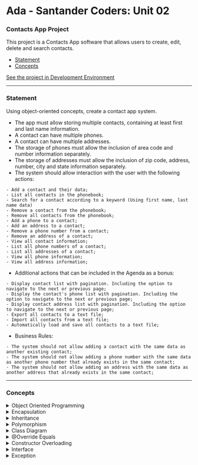 # Ada - Santander Coders: Unit 02

### Contacts App Project

This project is a Contacts App software that allows users to create, edit, delete and search contacts.

- [Statement](#statement)
- [Concepts](#concepts)

[See the project in Development Environment](https://github.dev/arthurbicego/ada-santander-coders-02/)

---

### Statement

Using object-oriented concepts, create a contact app system.
- The app must allow storing multiple contacts, containing at least first and last name information.
- A contact can have multiple phones.
- A contact can have multiple addresses.
- The storage of phones must allow the inclusion of area code and number information separately.
- The storage of addresses must allow the inclusion of zip code, address, number, city and state information separately.
- The system should allow interaction with the user with the following actions:

```
- Add a contact and their data;
- List all contacts in the phonebook;
- Search for a contact according to a keyword (Using first name, last name data)
- Remove a contact from the phonebook;
- Remove all contacts from the phonebook;
- Add a phone to a contact;
- Add an address to a contact;
- Remove a phone number from a contact;
- Remove an address of a contact;
- View all contact information;
- List all phone numbers of a contact;
- List all addresses of a contact;
- View all phone information;
- View all address information;
```

- Additional actions that can be included in the Agenda as a bonus:

```
- Display contact list with pagination. Including the option to navigate to the next or previous page;
- Display the contact's phone list with pagination. Including the option to navigate to the next or previous page;
- Display contact address list with pagination. Including the option to navigate to the next or previous page;
- Export all contacts to a text file;
- Import all contacts from a text file;
- Automatically load and save all contacts to a text file;
```

- Business Rules:
  
```
- The system should not allow adding a contact with the same data as another existing contact;
- The system should not allow adding a phone number with the same data as another phone number that already exists in the same contact;
- The system should not allow adding an address with the same data as another address that already exists in the same contact;
```

---

### Concepts

<details>
  <summary>Object Oriented Programming</summary>

  ```java
(insert code here)
  ```
</details>
<details>
  <summary>Encapsulation</summary>

  ```java
(insert code here)
  ```
</details>
<details>
  <summary>Inheritance</summary>

  ```java
(insert code here)
  ```
</details>
<details>
  <summary>Polymorphism</summary>

  ```java
(insert code here)
  ```
</details>
<details>
  <summary>Class Diagram</summary>

  ```java
(insert code here)
  ```
</details>
<details>
  <summary>@Override Equals</summary>

  ```java
(insert code here)
  ```
</details>
<details>
  <summary>Constructor Overloading</summary>

  ```java
(insert code here)
  ```
</details>
<details>
  <summary>Interface</summary>

  ```java
(insert code here)
  ```
</details>
<details>
  <summary>Exception</summary>

  ```java
(insert code here)
  ```
</details>
